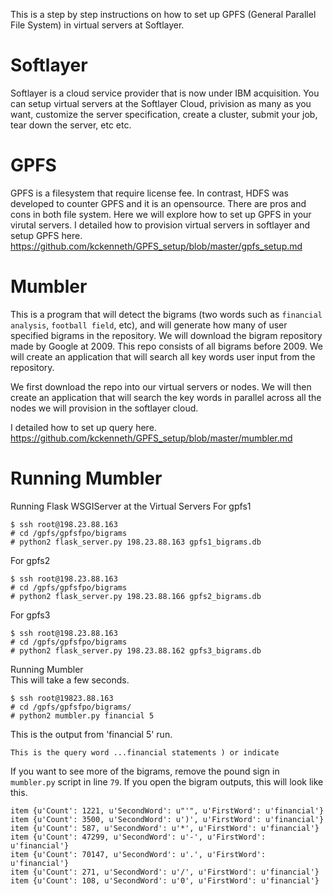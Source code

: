 This is a step by step instructions on how to set up GPFS (General Parallel File System) in virtual servers at Softlayer. 

# Softlayer
Softlayer is a cloud service provider that is now under IBM acquisition. You can setup virtual servers at the Softlayer Cloud, privision as many as you want, customize the server specification, create a cluster, submit your job, tear down the server, etc etc. 

# GPFS
GPFS is a filesystem that require license fee. In contrast, HDFS was developed to counter GPFS and it is an opensource. There are pros and cons in both file system. Here we will explore how to set up GPFS in your virutal servers. I detailed how to provision virtual servers in softlayer and setup GPFS here. 
https://github.com/kckenneth/GPFS_setup/blob/master/gpfs_setup.md

# Mumbler
This is a program that will detect the bigrams (two words such as `financial analysis`, `football field`, etc), and will generate how many of user specified bigrams in the repository. We will download the bigram repository made by Google at 2009. This repo consists of all bigrams before 2009. We will create an application that will search all key words user input from the repository. 

We first download the repo into our virtual servers or nodes. We will then create an application that will search the key words in parallel across all the nodes we will provision in the softlayer cloud. 

I detailed how to set up query here.  
https://github.com/kckenneth/GPFS_setup/blob/master/mumbler.md

# Running Mumbler

Running Flask WSGIServer at the Virtual Servers
For gpfs1
```
$ ssh root@198.23.88.163
# cd /gpfs/gpfsfpo/bigrams
# python2 flask_server.py 198.23.88.163 gpfs1_bigrams.db
```
For gpfs2
```
$ ssh root@198.23.88.163
# cd /gpfs/gpfsfpo/bigrams
# python2 flask_server.py 198.23.88.166 gpfs2_bigrams.db
```
For gpfs3
```
$ ssh root@198.23.88.163
# cd /gpfs/gpfsfpo/bigrams
# python2 flask_server.py 198.23.88.162 gpfs3_bigrams.db
```

Running Mumbler  
This will take a few seconds. 
```
$ ssh root@19823.88.163
# cd /gpfs/gpfsfpo/bigrams/
# python2 mumbler.py financial 5
```
This is the output from 'financial 5' run. 
```
This is the query word ...financial statements ) or indicate
```
If you want to see more of the bigrams, remove the pound sign in `mumbler.py` script in line `79`. If you open the bigram outputs, this will look like this. 
```
item {u'Count': 1221, u'SecondWord': u"'", u'FirstWord': u'financial'}
item {u'Count': 3500, u'SecondWord': u')', u'FirstWord': u'financial'}
item {u'Count': 587, u'SecondWord': u'*', u'FirstWord': u'financial'}
item {u'Count': 47299, u'SecondWord': u'-', u'FirstWord': u'financial'}
item {u'Count': 70147, u'SecondWord': u'.', u'FirstWord': u'financial'}
item {u'Count': 271, u'SecondWord': u'/', u'FirstWord': u'financial'}
item {u'Count': 108, u'SecondWord': u'0', u'FirstWord': u'financial'}
```





